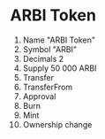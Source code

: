 # ARBI Token

1. Name "ARBI Token"
2. Symbol "ARBI"
3. Decimals 2
4. Supply 50 000 ARBI
5. Transfer
6. TransferFrom
7. Approval
8. Burn
9. Mint
10. Ownership change
